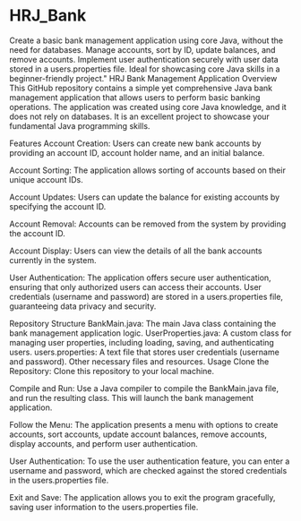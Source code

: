 # HRJ_Bank
Create a basic bank management application using core Java, without the need for databases. Manage accounts, sort by ID, update balances, and remove accounts. Implement user authentication securely with user data stored in a users.properties file. Ideal for showcasing core Java skills in a beginner-friendly project."
HRJ Bank Management Application
Overview
This GitHub repository contains a simple yet comprehensive Java bank management application that allows users to perform basic banking operations. The application was created using core Java knowledge, and it does not rely on databases. It is an excellent project to showcase your fundamental Java programming skills.

Features
Account Creation: Users can create new bank accounts by providing an account ID, account holder name, and an initial balance.

Account Sorting: The application allows sorting of accounts based on their unique account IDs.

Account Updates: Users can update the balance for existing accounts by specifying the account ID.

Account Removal: Accounts can be removed from the system by providing the account ID.

Account Display: Users can view the details of all the bank accounts currently in the system.

User Authentication: The application offers secure user authentication, ensuring that only authorized users can access their accounts. User credentials (username and password) are stored in a users.properties file, guaranteeing data privacy and security.

Repository Structure
BankMain.java: The main Java class containing the bank management application logic.
UserProperties.java: A custom class for managing user properties, including loading, saving, and authenticating users.
users.properties: A text file that stores user credentials (username and password).
Other necessary files and resources.
Usage
Clone the Repository: Clone this repository to your local machine.

Compile and Run: Use a Java compiler to compile the BankMain.java file, and run the resulting class. This will launch the bank management application.

Follow the Menu: The application presents a menu with options to create accounts, sort accounts, update account balances, remove accounts, display accounts, and perform user authentication.

User Authentication: To use the user authentication feature, you can enter a username and password, which are checked against the stored credentials in the users.properties file.

Exit and Save: The application allows you to exit the program gracefully, saving user information to the users.properties file.
